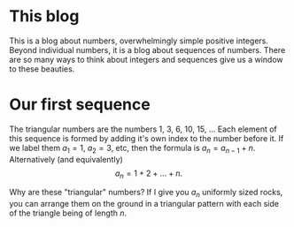 # This blog

This is a blog about numbers, overwhelmingly simple positive integers.  Beyond
individual numbers, it is a blog about sequences of numbers.  There are so many
ways to think about integers and sequences give us a window to these beauties.

# Our first sequence

The triangular numbers are the numbers $1$, $3$, $6$, $10$, $15$, ...  Each
element of this sequence is formed by adding it's own index to the number
before it.  If we label them $a_1=1$, $a_2=3$, etc, then the formula is
$a_{n}=a_{n-1}+n$.   Alternatively (and equivalently)
$$
a_n=1+2+...+n.
$$

Why are these "triangular" numbers?  If I give you $a_n$ uniformly sized rocks,
you can arrange them on the ground in a triangular pattern with each side of
the triangle being of length $n$.
